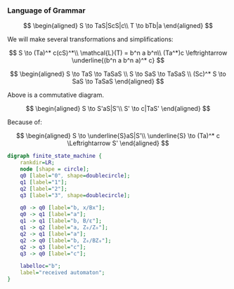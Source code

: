 ### Language of Grammar

$$
\begin{aligned}
S \to TaS|ScS|c\\
T \to bTb|a
\end{aligned}
$$

We will make several transformations and simplifications:

$$
S \to (Ta)^* c(cS)^*\\
\mathcal{L}(T) = b^n a b^n\\
(Ta^*)c \leftrightarrow \underline{(b^n a b^n a)^* c}
$$

$$
\begin{aligned}
S \to TaS \to TaSaS \\
S \to SaS \to TaSaS \\
(Sc)^* S \to SaS \to TaSaS
\end{aligned}
$$

Above is a commutative diagram.

$$
\begin{aligned}
S \to S'aS|S'\\
S' \to c|TaS'
\end{aligned}
$$

Because of:

$$
\begin{aligned}
S \to \underline{S}aS|S'\\
\underline{S} \to (Ta)^* c \Leftrightarrow S'
\end{aligned}
$$

```dot
digraph finite_state_machine {
    rankdir=LR;
    node [shape = circle];
    q0 [label="0", shape=doublecircle];
    q1 [label="1"];
    q2 [label="2"];
    q3 [label="3", shape=doublecircle];

    q0 -> q0 [label="b, x/Bx"];
    q0 -> q1 [label="a"];
    q1 -> q1 [label="b, B/ε"];
    q1 -> q2 [label="a, Z₀/Z₀"];
    q2 -> q1 [label="a"];
    q2 -> q0 [label="b, Z₀/BZ₀"];
    q2 -> q3 [label="c"];
    q3 -> q0 [label="c"];

    labelloc="b";
    label="received automaton";
}
```
